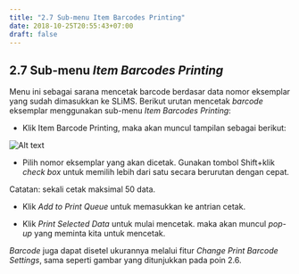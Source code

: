 ```yaml
---
title: "2.7 Sub-menu Item Barcodes Printing"
date: 2018-10-25T20:55:43+07:00
draft: false
---
```


## 2.7 Sub-menu _Item Barcodes Printing_

Menu ini sebagai sarana mencetak barcode berdasar data nomor eksemplar yang sudah dimasukkan ke SLiMS. Berikut urutan mencetak _barcode_ eksemplar menggunakan sub-menu _Item Barcodes Printing_:

* Klik Item Barcode Printing, maka akan muncul tampilan sebagai berikut:

![Alt text](/assets/02_bibliography_barcode_printing.png)

* Pilih nomor eksemplar yang akan dicetak. Gunakan tombol Shift+klik _check box_ untuk memilih lebih dari satu secara berurutan dengan cepat.

Catatan: sekali cetak maksimal 50 data.

* Klik _Add to Print Queue_ untuk memasukkan ke antrian cetak.

* Klik _Print Selected Data_ untuk mulai mencetak. maka akan muncul _pop-up_ yang meminta kita untuk mencetak.

_Barcode_ juga dapat disetel ukurannya melalui fitur _Change Print Barcode Settings_, sama seperti gambar yang ditunjukkan pada poin 2.6.
